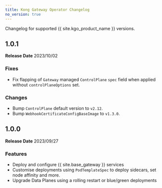 ```yaml
---
title: Kong Gateway Operator Changelog
no_version: true
---
```


Changelog for supported {{ site.kgo_product_name }} versions.

## 1.0.1

**Release Date** 2023/10/02

### Fixes

* Fix flapping of `Gateway` managed `ControlPlane` `spec` field when applied without `controlPlaneOptions` set.

### Changes

* Bump `ControlPlane` default version to `v2.12`.
* Bump `WebhookCertificateConfigBaseImage` to `v1.3.0`.

## 1.0.0

**Release Date** 2023/09/27

### Features

* Deploy and configure {{ site.base_gateway }} services
* Customise deployments using `PodTemplateSpec` to deploy sidecars, set node affinity and more.
* Upgrade Data Planes using a rolling restart or blue/green deployments
